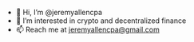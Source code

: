 - 👋 Hi, I’m @jeremyallencpa
- 👀 I’m interested in crypto and decentralized finance
- 📫 Reach me at jeremyallencpa@gmail.com

<!---
jeremyallencpa/jeremyallencpa is a ✨ special ✨ repository because its `README.md` (this file) appears on your GitHub profile.
You can click the Preview link to take a look at your changes.
--->
